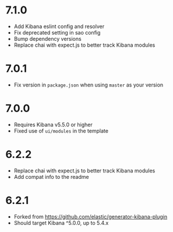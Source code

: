 # 7.1.0

- Add Kibana eslint config and resolver
- Fix deprecated setting in sao config
- Bump dependency versions
- Replace chai with expect.js to better track Kibana modules

# 7.0.1

- Fix version in `package.json` when using `master` as your version

# 7.0.0

- Requires Kibana v5.5.0 or higher
- Fixed use of `ui/modules` in the template

# 6.2.2

- Replace chai with expect.js to better track Kibana modules
- Add compat info to the readme

# 6.2.1

- Forked from https://github.com/elastic/generator-kibana-plugin
- Should target Kibana ^5.0.0, up to 5.4.x